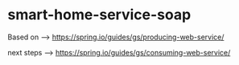 # smart-home-service-soap

Based on --> https://spring.io/guides/gs/producing-web-service/ 

next steps --> https://spring.io/guides/gs/consuming-web-service/
